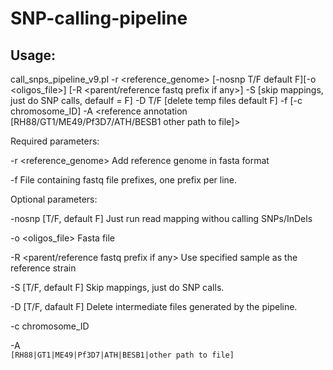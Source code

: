 # SNP-calling-pipeline

## Usage:

call_snps_pipeline_v9.pl -r <reference_genome> [-nosnp T/F default F][-o <oligos_file>] [-R <parent/reference fastq prefix if any>] -S [skip mappings, just do SNP calls, defaulf = F]  -D T/F [delete temp files default F] -f <file with other fastq file prefixes> [-c chromosome_ID] -A <reference annotation [RH88/GT1/ME49/Pf3D7/ATH/BESB1 other path to file]>
  
  Required parameters:
  
  -r <reference_genome> Add reference genome in fasta format
  
  -f <Prefix file> File containing fastq file prefixes, one prefix per line.
  
  Optional parameters:
  
  -nosnp [T/F, default F] Just run read mapping withou calling SNPs/InDels
  
  -o <oligos_file> Fasta file 
  
  -R <parent/reference fastq prefix if any> Use specified sample as the reference strain
  
  -S [T/F, default F] Skip mappings, just do SNP calls.
  
  -D [T/F, dafault F] Delete intermediate files generated by the pipeline.
  
  -c chromosome_ID
  
  -A <code for reference annotation database> [RH88|GT1|ME49|Pf3D7|ATH|BESB1|other path to file]
  
  
  
  

